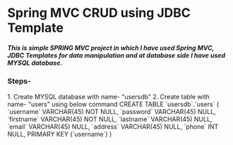 <h1>Spring MVC CRUD using JDBC Template</h1>

<h5>This is simple SPRING MVC project in which I have used Spring MVC, JDBC Templates for data manipulation and at database side I have used MYSQL database. </h5>

<h3>Steps-</h3>
1. Create MYSQL database with name- "usersdb"
2. Create table with name- "users" using below command
<command>
CREATE TABLE `usersdb`.`users` 
                 ( 
                              `username`  VARCHAR(45) NOT NULL, 
                              `password`  VARCHAR(45) NULL, 
                              `firstname` VARCHAR(45) NOT NULL, 
                              `lastname`  VARCHAR(45) NULL, 
                              `email`     VARCHAR(45) NULL, 
                              `address`   VARCHAR(45) NULL, 
                              `phone`     INT NULL, 
                              PRIMARY KEY (`username`) 
                 )
</command>
